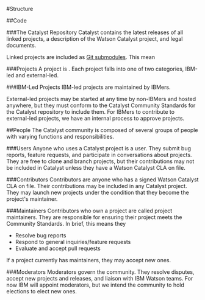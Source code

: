 #Structure

##Code

###The Catalyst Repository
Catalyst contains the latest releases of all linked projects, a description of the Watson Catalyst project, and legal documents.

Linked projects are included as [Git submodules](https://git-scm.com/book/en/v2/Git-Tools-Submodules). This mean

###Projects
A project is . Each project falls into one of two categories, IBM-led and external-led. 

###IBM-Led Projects
IBM-led projects are maintained by IBMers. 


External-led projects may be started at any time by non-IBMers and hosted anywhere, but they must conform to the Catalyst Community Standards for the Catalyst repository to include them. For IBMers to contribute to external-led projects, we have an internal process to approve projects.

##People
The Catalyst community is composed of several groups of people with varying functions and responsibilities.

###Users
Anyone who uses a Catalyst project is a user. They submit bug reports, feature requests, and participate in conversations about projects. They are free to clone and branch projects, but their contributions may not be included in Catalyst unless they have a Watson Catalyst CLA on file.

###Contributors
Contributors are anyone who has a signed Watson Catalyst CLA on file. Their contributions may be included in any Catalyst project. They may launch new projects under the condition that they become the project's maintainer.

###Maintainers
Contributors who own a project are called project maintainers. They are responsible for ensuring their project meets the Community Standards. In brief, this means they
- Resolve bug reports
- Respond to general inquiries/feature requests
- Evaluate and accept pull requests

If a project currently has maintainers, they may accept new ones.

###Moderators
Moderators govern the community. They resolve disputes, accept new projects and releases, and liaison with IBM Watson teams. For now IBM will appoint moderators, but we intend the community to hold elections to elect new ones.